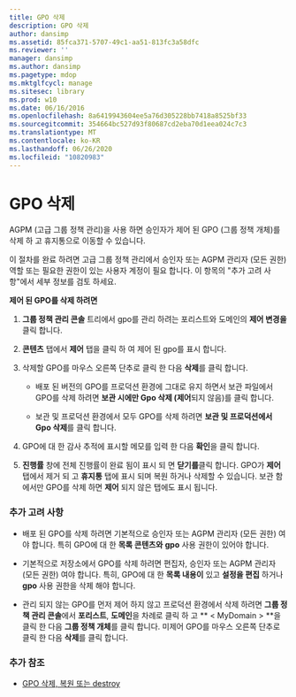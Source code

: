 ```yaml
---
title: GPO 삭제
description: GPO 삭제
author: dansimp
ms.assetid: 85fca371-5707-49c1-aa51-813fc3a58dfc
ms.reviewer: ''
manager: dansimp
ms.author: dansimp
ms.pagetype: mdop
ms.mktglfcycl: manage
ms.sitesec: library
ms.prod: w10
ms.date: 06/16/2016
ms.openlocfilehash: 8a6419943604ee5a76d305228bb7418a8525bf33
ms.sourcegitcommit: 354664bc527d93f80687cd2eba70d1eea024c7c3
ms.translationtype: MT
ms.contentlocale: ko-KR
ms.lasthandoff: 06/26/2020
ms.locfileid: "10820983"
---
```

# GPO 삭제


AGPM (고급 그룹 정책 관리)을 사용 하면 승인자가 제어 된 GPO (그룹 정책 개체)를 삭제 하 고 휴지통으로 이동할 수 있습니다.

이 절차를 완료 하려면 고급 그룹 정책 관리에서 승인자 또는 AGPM 관리자 (모든 권한) 역할 또는 필요한 권한이 있는 사용자 계정이 필요 합니다. 이 항목의 "추가 고려 사항"에서 세부 정보를 검토 하세요.

**제어 된 GPO를 삭제 하려면**

1.  **그룹 정책 관리 콘솔** 트리에서 gpo를 관리 하려는 포리스트와 도메인의 **제어 변경을** 클릭 합니다.

2.  **콘텐츠** 탭에서 **제어** 탭을 클릭 하 여 제어 된 gpo를 표시 합니다.

3.  삭제할 GPO를 마우스 오른쪽 단추로 클릭 한 다음 **삭제**를 클릭 합니다.

    -   배포 된 버전의 GPO를 프로덕션 환경에 그대로 유지 하면서 보관 파일에서 GPO를 삭제 하려면 **보관 시에만 Gpo 삭제 (제어**되지 않음)를 클릭 합니다.

    -   보관 및 프로덕션 환경에서 모두 GPO를 삭제 하려면 **보관 및 프로덕션에서 Gpo 삭제**를 클릭 합니다.

4.  GPO에 대 한 감사 추적에 표시할 메모를 입력 한 다음 **확인**을 클릭 합니다.

5.  **진행률** 창에 전체 진행률이 완료 됨이 표시 되 면 **닫기를**클릭 합니다. GPO가 **제어** 탭에서 제거 되 고 **휴지통** 탭에 표시 되며 복원 하거나 삭제할 수 있습니다. 보관 함 에서만 GPO를 삭제 하면 **제어** 되지 않은 탭에도 표시 됩니다.

### 추가 고려 사항

-   배포 된 GPO를 삭제 하려면 기본적으로 승인자 또는 AGPM 관리자 (모든 권한) 여야 합니다. 특히 GPO에 대 한 **목록 콘텐츠와** **gpo** 사용 권한이 있어야 합니다.

-   기본적으로 저장소에서 GPO를 삭제 하려면 편집자, 승인자 또는 AGPM 관리자 (모든 권한) 여야 합니다. 특히, GPO에 대 한 **목록 내용이** 있고 **설정을 편집** 하거나 **gpo** 사용 권한을 삭제 해야 합니다.

-   관리 되지 않는 GPO를 먼저 제어 하지 않고 프로덕션 환경에서 삭제 하려면 **그룹 정책 관리 콘솔**에서 **포리스트**, **도메인**을 차례로 클릭 하 고 ** &lt; MyDomain &gt; **을 클릭 한 다음 **그룹 정책 개체**를 클릭 합니다. 미제어 GPO를 마우스 오른쪽 단추로 클릭 한 다음 **삭제**를 클릭 합니다.

### 추가 참조

-   [GPO 삭제, 복원 또는 destroy](deleting-restoring-or-destroying-a-gpo.md)

 

 





